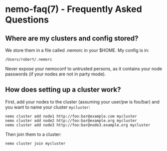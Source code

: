 nemo-faq(7) - Frequently Asked Questions
========================================

## Where are my clusters and config stored?

We store them in a file called .nemorc in your $HOME. My config is in:

    /Users/robert/.nemorc

Never expose your nemoconf to untrusted persons, as it contains your
node passwords (if your nodes are not in party mode).

## How does setting up a cluster work?

First, add your nodes to the cluster (assuming your user/pw is
foo/bar) and you want to name your cluster `mycluster`:

    nemo cluster add node1 http://foo:bar@example.com mycluster
    nemo cluster add node2 http://foo:bar@example.org mycluster
    nemo cluster add node3 http://foo:bar@node3.example.org mycluster

Then join them to a cluster:

    nemo cluster join mycluster
